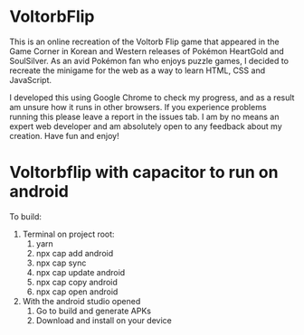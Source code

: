 # VoltorbFlip

This is an online recreation of the Voltorb Flip game that appeared in the Game 
Corner in Korean and Western releases of Pokémon HeartGold and SoulSilver. 
As an avid Pokémon fan who enjoys puzzle games, I decided to recreate the 
minigame for the web as a way to learn HTML, CSS and JavaScript.

I developed this using Google Chrome to check my progress, and as a result am 
unsure how it runs in other browsers. If you experience problems running this
please leave a report in the issues tab. I am by no means an expert web developer 
and am absolutely open to any feedback about my creation. Have fun and enjoy!


# Voltorbflip with capacitor to run on android

To build:
1. Terminal on project root:
   1. yarn
   2. npx cap add android
   3. npx cap sync
   4. npx cap update android
   5. npx cap copy android
   6. npx cap open android
2. With the android studio opened
   1. Go to build and generate APKs
   2. Download and install on your device